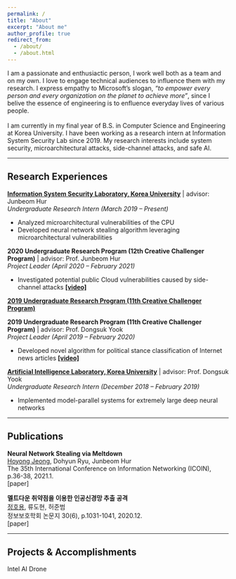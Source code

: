```yaml
---
permalink: /
title: "About"
excerpt: "About me"
author_profile: true
redirect_from: 
  - /about/
  - /about.html
---
```


I am a passionate and enthusiactic person, I work well both as a team and on my own. I love to engage technical audiences to influence them with my research. I express empathy to Microsoft’s slogan, *“to empower every person and every organization on the planet to achieve more”*, since I belive the essence of engineering is to enfluence everyday lives of various people.<br>
<br>
I am currently in my final year of B.S. in Computer Science and Engineering at Korea University. I have been working as a research intern at Information System Security Lab since 2019. My research interests include system security, microarchitectural attacks, side-channel attacks, and safe AI.

---
## Research Experiences
**[Information System Security Laboratory, Korea University](http://isslab.korea.ac.kr/)** | advisor: Junbeom Hur<br>
_Undergraduate Research Intern (March 2019 – Present)_<br>
- Analyzed microarchitectural vulnerabilities of the CPU
- Developed neural network stealing algorithm leveraging microarchitectural vulnerabilities

**2020 Undergraduate Research Program (12th Creative Challenger Program)** | advisor: Prof. Junbeom Hur<br>
_Project Leader (April 2020 – February 2021)_<br>
- Investigated potential public Cloud vulnerabilities caused by side-channel attacks  **[[video]](https://)**

**<u>2019 Undergraduate Research Program (11th Creative Challenger Program)</u>**<br>

**2019 Undergraduate Research Program (11th Creative Challenger Program)** | advisor: Prof. Dongsuk Yook<br>
_Project Leader (April 2019 – February 2020)_<br>
- Developed novel algorithm for political stance classification of Internet news articles  **[[video]](https://youtu.be/mPty8IovFVo)**

**[Artificial Intelligence Laboratory, Korea University](http://ai.korea.ac.kr/)** | advisor: Prof. Dongsuk Yook<br>
_Undergraduate Research Intern (December 2018 – February 2019)_<br>
- Implemented model-parallel systems for extremely large deep neural networks


---
## Publications
**Neural Network Stealing via Meltdown**<br>
<u>Hoyong Jeong</u>, Dohyun Ryu, Junbeom Hur<br>
The 35th International Conference on Information Networking (ICOIN), p.36-38, 2021.1.<br>
[paper]

**멜트다운 취약점을 이용한 인공신경망 추출 공격**<br>
<u>정호용</u>, 류도현, 허준범<br>
정보보호학회 논문지 30(6), p.1031-1041, 2020.12.<br>
[paper]

---
## Projects & Accomplishments
Intel AI Drone 
